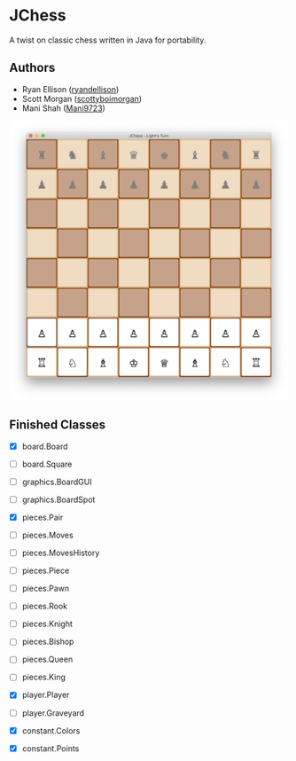 # JChess

A twist on classic chess written in Java for portability.

## Authors

- Ryan Ellison ([ryandellison](https://github.com/ryandellison))
- Scott Morgan ([scottyboimorgan](https://github.com/scottyboimorgan))
- Mani Shah ([Mani9723](https://github.com/Mani9723))

![Default screen](images/board-on-mac.png?raw=true "Default Screen")

## Finished Classes

- [x] board.Board
- [ ] board.Square
- [ ] graphics.BoardGUI
- [ ] graphics.BoardSpot
- [x] pieces.Pair
- [ ] pieces.Moves
- [ ] pieces.MovesHistory
- [ ] pieces.Piece
- [ ] pieces.Pawn
- [ ] pieces.Rook
- [ ] pieces.Knight
- [ ] pieces.Bishop
- [ ] pieces.Queen
- [ ] pieces.King
- [x] player.Player
- [ ] player.Graveyard
- [x] constant.Colors
- [x] constant.Points

